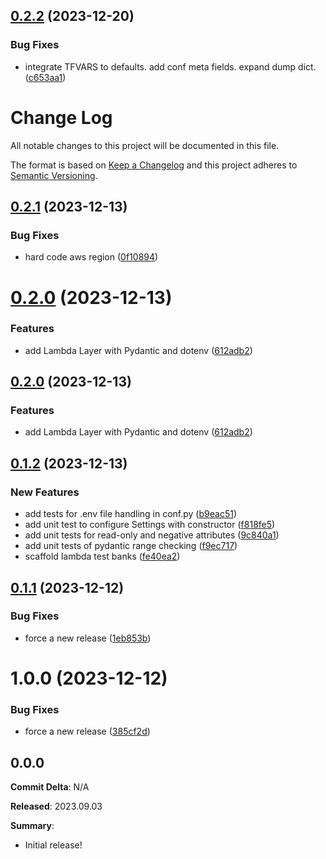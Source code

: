 ## [0.2.2](https://github.com/FullStackWithLawrence/aws-rekognition/compare/v0.2.1...v0.2.2) (2023-12-20)

### Bug Fixes

- integrate TFVARS to defaults. add conf meta fields. expand dump dict. ([c653aa1](https://github.com/FullStackWithLawrence/aws-rekognition/commit/c653aa10ab069272f6269d85fd1a04eb6ed0339b))

# Change Log

All notable changes to this project will be documented in this file.

The format is based on [Keep a Changelog](http://keepachangelog.com/) and this project adheres to [Semantic Versioning](http://semver.org/).

## [0.2.1](https://github.com/FullStackWithLawrence/aws-rekognition/compare/v0.2.0...v0.2.1) (2023-12-13)

### Bug Fixes

- hard code aws region ([0f10894](https://github.com/FullStackWithLawrence/aws-rekognition/commit/0f108941b59ee8047e23f345d3b52f3f542e781c))

# [0.2.0](https://github.com/FullStackWithLawrence/aws-rekognition/compare/v0.1.2...v0.2.0) (2023-12-13)

### Features

- add Lambda Layer with Pydantic and dotenv ([612adb2](https://github.com/FullStackWithLawrence/aws-rekognition/commit/612adb2aed909f506560f00c2a4d34eb38bcbc4c))

## [0.2.0](https://github.com/FullStackWithLawrence/aws-rekognition/compare/v0.1.2...v0.2.0) (2023-12-13)

### Features

- add Lambda Layer with Pydantic and dotenv ([612adb2](https://github.com/FullStackWithLawrence/aws-rekognition/commit/612adb2aed909f506560f00c2a4d34eb38bcbc4c))

## [0.1.2](https://github.com/FullStackWithLawrence/aws-rekognition/compare/v0.1.1...v0.1.2) (2023-12-13)

### New Features

- add tests for .env file handling in conf.py ([b9eac51](https://github.com/FullStackWithLawrence/aws-rekognition/commit/b9eac5196683fc875941eca58a844d126b0ec51e))
- add unit test to configure Settings with constructor ([f818fe5](https://github.com/FullStackWithLawrence/aws-rekognition/commit/f818fe54d7f273faea3458014d6bf3c80556d468))
- add unit tests for read-only and negative attributes ([9c840a1](https://github.com/FullStackWithLawrence/aws-rekognition/commit/9c840a1a767081947cab1308cd29bfcfdaf46c02))
- add unit tests of pydantic range checking ([f9ec717](https://github.com/FullStackWithLawrence/aws-rekognition/commit/f9ec717af6b93b3fc1ddce51ed4b2dd9e8c33f4c))
- scaffold lambda test banks ([fe40ea2](https://github.com/FullStackWithLawrence/aws-rekognition/commit/fe40ea27ec59ff8cb137bbedc9d427222f2dbe11))

## [0.1.1](https://github.com/FullStackWithLawrence/aws-rekognition/compare/v0.1.0...v0.1.1) (2023-12-12)

### Bug Fixes

- force a new release ([1eb853b](https://github.com/FullStackWithLawrence/aws-rekognition/commit/1eb853b42b5c6c40abba05b39ac19e1af0ed16ff))

# 1.0.0 (2023-12-12)

### Bug Fixes

- force a new release ([385cf2d](https://github.com/FullStackWithLawrence/aws-rekognition/commit/385cf2d374de90197cb20acd8a8ce4a44816d61d))

## 0.0.0

**Commit Delta**: N/A

**Released**: 2023.09.03

**Summary**:

- Initial release!
